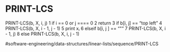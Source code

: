 # PRINT-LCS

PRINT-LCS(b, X, i, j)
1 if i == 0 or j ==== 0
2    return 
3 if b[i, j] == “top left” 
4    PRINT-LCS(b, X, i - 1, j - 1)
5    print xᵢ 
6 elseif b[i, j ] == “"” 
7    PRINT-LCS(b, X, i -  1, j)
8 else PRINT-LCS(b, X, i, j -  1)


#software-engineering/data-structures/linear-lists/sequence/PRINT-LCS
